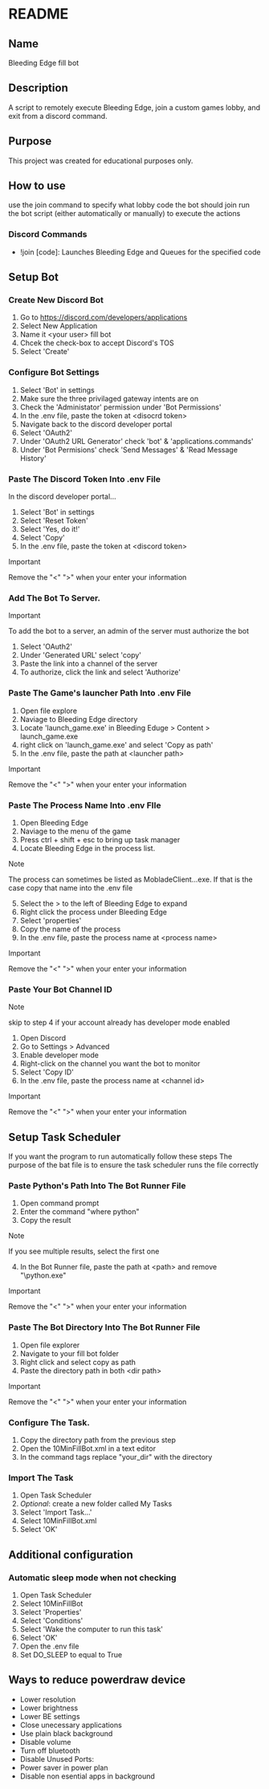 # README

## Name
Bleeding Edge fill bot

## Description
A script to remotely execute Bleeding Edge, join a custom games lobby, and exit from a discord command.

## Purpose
This project was created for educational purposes only.

## How to use
use the join command to specify what lobby code the bot should join
run the bot script (either automatically or manually) to execute the actions

### Discord Commands
- !join [code]: Launches Bleeding Edge and Queues for the specified code

## Setup Bot
### Create New Discord Bot
1. Go to https://discord.com/developers/applications
2. Select New Application
3. Name it \<your user\> fill bot
4. Chcek the check-box to accept Discord's TOS
5. Select 'Create'

### Configure Bot Settings
1. Select 'Bot' in settings  
2. Make sure the three privilaged gateway intents are on
3. Check the 'Administator' permission under 'Bot Permissions'
4. In the .env file, paste the token at \<disocrd token\>
5. Navigate back to the discord developer portal
6. Select 'OAuth2' 
7. Under 'OAuth2 URL Generator' check 'bot' & 'applications.commands'
8. Under 'Bot Permisions' check 'Send Messages' & 'Read Message History'

### Paste The Discord Token Into .env File
In the discord developer portal...
1. Select 'Bot' in settings
2. Select 'Reset Token'
3. Select 'Yes, do it!'
4. Select 'Copy'
5. In the .env file, paste the token at \<discord token\>
> [!IMPORTANT]
> Remove the "\<" "\>" when your enter your information

### Add The Bot To Server.
> [!IMPORTANT]
> To add the bot to a server, an admin of the server must authorize the bot
1. Select 'OAuth2'
2. Under 'Generated URL' select 'copy'
3. Paste the link into a channel of the server
4. To authorize, click the link and select 'Authorize'

### Paste The Game's launcher Path Into .env File
1. Open file explore
2. Naviage to Bleeding Edge directory
3. Locate 'launch_game.exe' in Bleeding Eduge > Content > launch_game.exe
4. right click on 'launch_game.exe' and select 'Copy as path'
5. In the .env file, paste the path at \<launcher path\>
> [!IMPORTANT]
> Remove the "\<" "\>" when your enter your information

### Paste The Process Name Into .env FIle
1. Open Bleeding Edge
2. Naviage to the menu of the game
3. Press ctrl + shift + esc to bring up task manager
4. Locate Bleeding Edge in the process list.
> [!NOTE]
> The process can sometimes be listed as MobladeClient...exe. If that is the case copy that name into the .env file
5. Select the > to the left of Bleeding Edge to expand
6. Right click the process under Bleeding Edge
7. Select 'properties' 
8. Copy the name of the process
9. In the .env file, paste the process name at \<process name\>
> [!IMPORTANT]
> Remove the "\<" "\>" when your enter your information

### Paste Your Bot Channel ID
> [!NOTE]
> skip to step 4 if your account already has developer mode enabled
1. Open Discord
2. Go to Settings > Advanced
3. Enable developer mode
4. Right-click on the channel you want the bot to monitor
5. Select 'Copy ID'
6. In the .env file, paste the process name at \<channel id\>
> [!IMPORTANT]
> Remove the "\<" "\>" when your enter your information

## Setup Task Scheduler 
If you want the program to run automatically follow these steps
The purpose of the bat file is to ensure the task scheduler runs the file correctly

### Paste Python's Path Into The Bot Runner File
1. Open command prompt
2. Enter the command "where python"
3. Copy the result
> [!NOTE]
> If you see multiple results, select the first one
4. In the Bot Runner file, paste the path at \<path\> and remove "\python.exe"
> [!IMPORTANT]
> Remove the "\<" "\>" when your enter your information

### Paste The Bot Directory Into The Bot Runner File
1. Open file explorer
2. Navigate to your fill bot folder
3. Right click and select copy as path
4. Paste the directory path in both \<dir path\>
> [!IMPORTANT]
> Remove the "\<" "\>" when your enter your information

### Configure The Task.
1. Copy the directory path from the previous step
2. Open the 10MinFillBot.xml in a text editor
3. In the command tags replace "your_dir" with the directory

### Import The Task
1. Open Task Scheduler
2. *Optional*: create a new folder called My Tasks
3.  Select 'Import Task...'
4.  Select 10MinFillBot.xml
5.  Select 'OK'

## Additional configuration
### Automatic sleep mode when not checking 
1. Open Task Scheduler
2. Select 10MinFillBot
3. Select 'Properties'
4. Select 'Conditions'
5. Select 'Wake the computer to run this task'
6. Select 'OK'
7. Open the .env file
8. Set DO_SLEEP to equal to True

## Ways to reduce powerdraw device
- Lower resolution
- Lower brightness
- Lower BE settings
- Close unecessary applications
- Use plain black background
- Disable volume
- Turn off bluetooth
- Disable Unused Ports:
- Power saver in power plan
- Disable non esential apps in background
